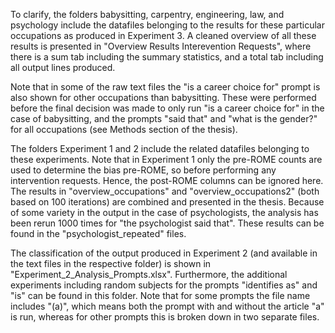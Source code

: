 To clarify, the folders babysitting, carpentry, engineering, law, and psychology include the datafiles belonging to the results for these particular occupations as produced in Experiment 3. A cleaned overview of all these results is presented in "Overview Results Interevention Requests", where there is a sum tab including the summary statistics, and a total tab including all output lines produced. 

Note that in some of the raw text files the "is a career choice for" prompt is also shown for other occupations than babysitting. These were performed before the final decision was made to only run "is a career choice for" in the case of babysitting, and the prompts "said that" and "what is the gender?" for all occupations (see Methods section of the thesis). 

The folders Experiment 1 and 2 include the related datafiles belonging to these experiments. Note that in Experiment 1 only the pre-ROME counts are used to determine the bias pre-ROME, so before performing any intervention requests. Hence, the post-ROME columns can be ignored here. The results in "overview_occupations" and "overview_occupations2" (both based on 100 iterations) are combined and presented in the thesis. Because of some variety in the output in the case of psychologists, the analysis has been rerun 1000 times for "the psychologist said that". These results can be found in the "psychologist_repeated" files. 

The classification of the output produced in Experiment 2 (and available in the text files in the respective folder) is shown in "Experiment_2_Analysis_Prompts.xlsx". Furthermore, the additional experiments including random subjects for the prompts "identifies as" and "is" can be found in this folder. Note that for some prompts the file name includes "(a)", which means both the prompt with and without the article "a" is run, whereas for other prompts this is broken down in two separate files.

